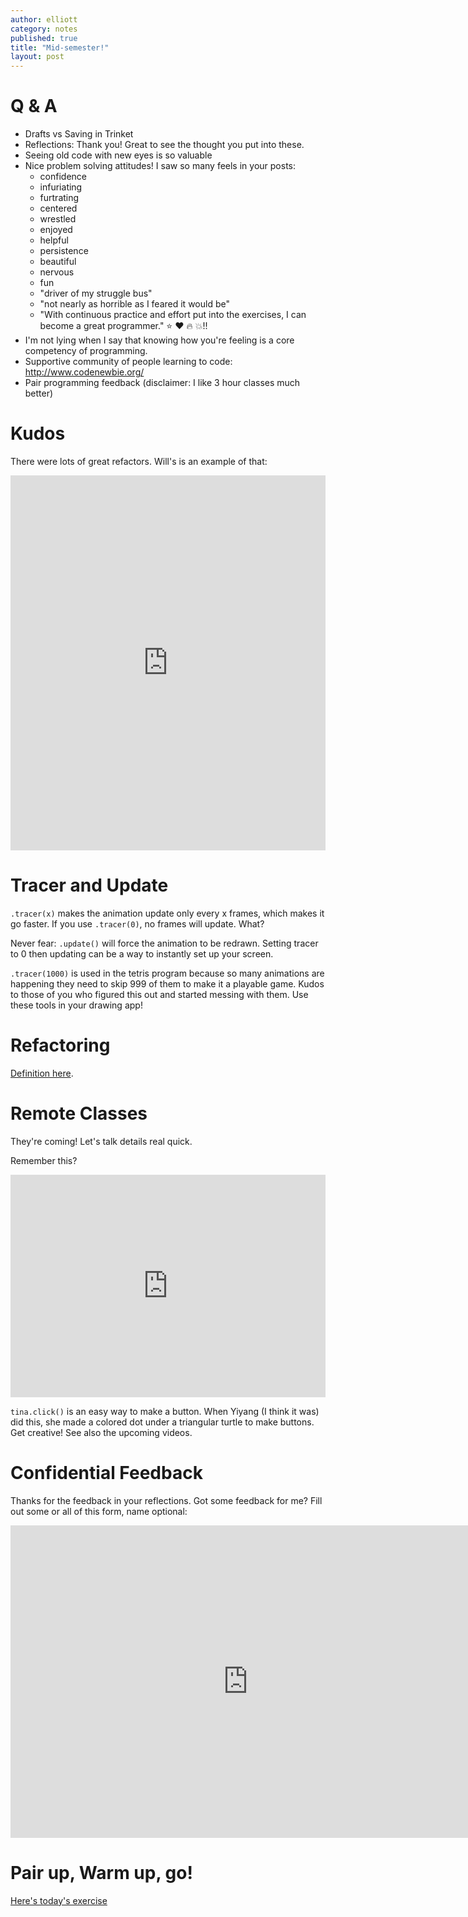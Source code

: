 ```yaml
---
author: elliott
category: notes
published: true
title: "Mid-semester!"
layout: post
---
```


# Q & A

* Drafts vs Saving in Trinket
* Reflections: Thank you!  Great to see the thought you put into these.
* Seeing old code with new eyes is so valuable
* Nice problem solving attitudes!  I saw so many feels in your posts:  
  * confidence
  * infuriating
  * furtrating
  * centered
  * wrestled
  * enjoyed
  * helpful
  * persistence
  * beautiful
  * nervous
  * fun
  * "driver of my struggle bus"
  * "not nearly as horrible as I feared it would be"
  * "With continuous practice and effort put into the exercises, I can become a great programmer." :star: :heart: :fire: :boom:!!
* I'm not lying when I say that knowing how you're feeling is a core competency of programming.
* Supportive community of people learning to code: http://www.codenewbie.org/
* Pair programming feedback (disclaimer: I like 3 hour classes much better)

# Kudos

There were lots of great refactors.  Will's is an example of that:

<iframe src="https://trinket.io/embed/python/cb8a648b80" width="100%" height="600" frameborder="0" marginwidth="0" marginheight="0" allowfullscreen></iframe>

# Tracer and Update

`.tracer(x)` makes the animation update only every x frames, which makes it go faster.  If you use `.tracer(0)`, no frames will update.  What?

Never fear: `.update()` will force the animation to be redrawn.  Setting tracer to 0 then updating can be a way to instantly set up your screen.

`.tracer(1000)` is used in the tetris program because so many animations are happening they need to skip 999 of them to make it a playable game.
Kudos to those of you who figured this out and started messing with them.  Use these tools in your drawing app!

# Refactoring

[Definition here](https://en.wikipedia.org/wiki/Code_refactoring).

# Remote Classes 

They're coming!  Let's talk details real quick.

Remember this?

<iframe src="https://trinket.io/embed/python/61d7e90ab0" width="100%" height="356" frameborder="0" marginwidth="0" marginheight="0" allowfullscreen></iframe>

`tina.click()` is an easy way to make a button.  When Yiyang (I think it was) did this, she made a colored
dot under a triangular turtle to make buttons.  Get creative!  See also the upcoming videos.

# Confidential Feedback

Thanks for the feedback in your reflections.  Got some feedback for me?  Fill out some or all of this form, name optional:

<iframe src="https://docs.google.com/a/trinket.io/forms/d/1YHLVTfvhadfQNPXdm0aUfG1NDnaBmIDy1j_QAzPjFqo/viewform?embedded=true" width="760" height="500" frameborder="0" marginheight="0" marginwidth="0">Loading...</iframe>

# Pair up, Warm up, go!

[Here's today's exercise](/spring2016/exercise/reflection-inclass.html)